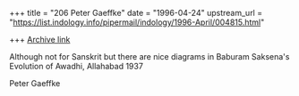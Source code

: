 +++
title = "206 Peter Gaeffke"
date = "1996-04-24"
upstream_url = "https://list.indology.info/pipermail/indology/1996-April/004815.html"

+++
[Archive link](https://list.indology.info/pipermail/indology/1996-April/004815.html)

Although not for Sanskrit but there are nice diagrams in Baburam 
Saksena's Evolution of Awadhi, Allahabad 1937

Peter Gaeffke




